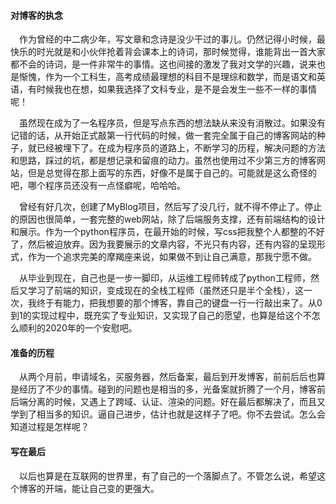 #### 对博客的执念

&ensp;&ensp;作为曾经的中二病少年，写文章和念诗是没少干过的事儿。仍然记得小时候，最快乐的时光就是和小伙伴抢着背会课本上的诗词，那时候觉得，谁能背出一首大家都不会的诗词，是一件非常牛的事情。这也间接的激发了我对文学的兴趣，说来也是惭愧，作为一个工科生，高考成绩最理想的科目不是理综和数学，而是语文和英语，有时候我也在想，如果我选择了文科专业，是不是会发生一些不一样的事情呢！

&ensp;&ensp;虽然现在成为了一名程序员，但是写点东西的想法缺从来没有消散过。如果没有记错的话，从开始正式敲第一行代码的时候，做一套完全属于自己的博客网站的种子，就已经被埋下了。在成为程序员的道路上，不断学习的历程，解决问题的方法和思路，踩过的坑，都是想记录和留痕的动力。虽然也使用过不少第三方的博客网站，但是总觉得在那上面写的东西，好像不是属于自己的。可能就是这么奇怪的吧，哪个程序员还没有一点怪癖呢，哈哈哈。

&ensp;&ensp;曾经有好几次，创建了MyBlog项目，然后写了没几行，就不得不停止了。停止的原因也很简单，一套完整的web网站，除了后端服务支撑，还有前端结构的设计和展示。作为一个python程序员，在最开始的时候，写css把我整个人都整的不好了，然后被迫放弃。因为我要展示的文章内容，不光只有内容，还有内容的呈现形式，作为一个追求完美的摩羯座来说，如果做不到让自己满意，那我宁愿不做。

&ensp;&ensp;从毕业到现在，自己也是一步一脚印，从运维工程师转成了python工程师，然后又学习了前端的知识，变成现在的全栈工程师（虽然还只是半个全栈），这一次，我终于有能力，把我想要的那个博客，靠自己的键盘一行一行敲出来了。从0到1的实现过程中，既充实了专业知识，又实现了自己的愿望，也算是给这个不怎么顺利的2020年的一个安慰吧。

#### 准备的历程

&ensp;&ensp;从两个月前，申请域名，买服务器，然后备案，最后到开发博客，前前后后也算是经历了不少的事情。碰到的问题也是相当的多，光备案就折腾了一个月，博客前后端分离的时候，又遇上了跨域、认证、渲染的问题。好在最后都解决了，而且又学到了相当多的知识。逼自己进步，估计也就是这样子了吧。你不去尝试。怎么会知道过程是怎样呢？

#### 写在最后
&ensp;&ensp;以后也算是在互联网的世界里，有了自己的一个落脚点了。不管怎么说，希望这个博客的开端，能让自己变的更强大。